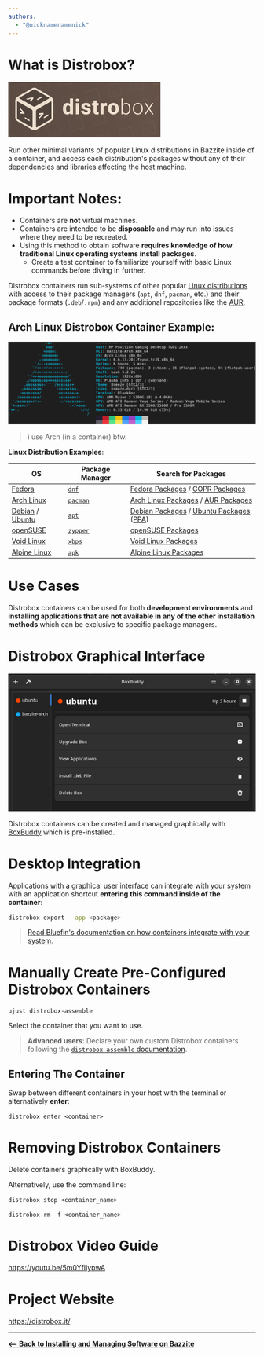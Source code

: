 ```yaml
---
authors:
  - "@nicknamenamenick"
---
```


<!-- ANCHOR: METADATA -->
<!--{"url_discourse": "https://universal-blue.discourse.group/docs?topic=2640", "fetched_at": "2024-09-03 16:43:09.168054+00:00"}-->
<!-- ANCHOR_END: METADATA -->

# What is Distrobox?

![distrobox|310x113, 50%](../img/distrobox.png)

Run other minimal variants of popular Linux distributions in Bazzite inside of a container, and access each distribution's packages without any of their dependencies and libraries affecting the host machine.

# **Important Notes**:

- Containers are **not** virtual machines.
- Containers are intended to be **disposable** and may run into issues where they need to be recreated.
- Using this method to obtain software **requires knowledge of how traditional Linux operating systems install packages**.
  - Create a test container to familiarize yourself with basic Linux commands before diving in further.

Distrobox containers run sub-systems of other popular [Linux distributions](https://distrobox.it/compatibility/#containers-distros) with access to their package managers (`apt`, `dnf`, `pacman`, etc.) and their package formats (`.deb`/`.rpm`) and any additional repositories like the [AUR](https://aur.archlinux.org/).

## Arch Linux Distrobox Container Example:

![i use arch btw|690x229, 75%](../img/i_use_arch_btw.png)

> i use Arch (in a container) btw.

**Linux Distribution Examples**:

| OS                                  | Package Manager    | Search for Packages                                                       |
| ----------------------------------- | ------------------ | ------------------------------------------------------------------------- |
| [Fedora][fedora]                    | [`dnf`][dnf]       | [Fedora Packages][fedora_pkgs] / [COPR Packages][copr]                    |
| [Arch Linux][arch]                  | [`pacman`][pacman] | [Arch Linux Packages][arch_pkgs] / [AUR Packages][aur_pkgs]               |
| [Debian][debian] / [Ubuntu][ubuntu] | [`apt`][apt]       | [Debian Packages][deb_pkgs] / [Ubuntu Packages][ubuntu_pkgs] ([PPA][ppa]) |
| [openSUSE][osuse]                   | [`zypper`][zypper] | [openSUSE Packages][osuse_pkgs]                                           |
| [Void Linux][void]                  | [`xbps`][xbps]     | [Void Linux Packages][void_pkgs]                                          |
| [Alpine Linux][alpine]              | [`apk`][apk]       | [Alpine Linux Packages][alpine_pkgs]                                      |

# Use Cases

Distrobox containers can be used for both **development environments** and **installing applications that are not available in any of the other installation methods** which can be exclusive to specific package managers.

# Distrobox Graphical Interface

![BoxBuddy|690x382, 75%](../img/BoxBuddy.png)

Distrobox containers can be created and managed graphically with [BoxBuddy](https://github.com/Dvlv/BoxBuddyRS) which is pre-installed.

# Desktop Integration

Applications with a graphical user interface can integrate with your system with an application shortcut **entering this command inside of the container**:

```bash
distrobox-export --app <package>
```

> [Read Bluefin's documentation on how containers integrate with your system](https://docs.projectbluefin.io/bluefin-dx#pet-containers).

# Manually Create Pre-Configured Distrobox Containers

```command
ujust distrobox-assemble
```

Select the container that you want to use.

> **Advanced users**: Declare your own custom Distrobox containers following the [`distrobox-assemble` documentation](https://distrobox.it/usage/distrobox-assemble/).

## Entering The Container

Swap between different containers in your host with the terminal or alternatively **enter**:

```
distrobox enter <container>
```

# Removing Distrobox Containers

Delete containers graphically with BoxBuddy.

Alternatively, use the command line:

```command
distrobox stop <container_name>
```

```commmand
distrobox rm -f <container_name>
```

# Distrobox Video Guide

https://youtu.be/5m0YfIiypwA

# Project Website

https://distrobox.it/

<hr>

[**<-- Back to Installing and Managing Software on Bazzite**](./index.md)

[fedora]: https://fedoraproject.org/
[dnf]: https://docs.fedoraproject.org/en-US/quick-docs/dnf/
[fedora_pkgs]: https://packages.fedoraproject.org/index-static.html
[copr]: https://copr.fedorainfracloud.org/
[arch]: https://archlinux.org/
[pacman]: https://wiki.archlinux.org/title/Pacman
[arch_pkgs]: https://archlinux.org/packages/
[aur_pkgs]: https://aur.archlinux.org/packages?SB=l&SO=d
[debian]: https://www.debian.org/
[ubuntu]: https://ubuntu.com/
[apt]: https://ubuntu.com/server/docs/package-management
[deb_pkgs]: https://packages.debian.org/stable/
[ubuntu_pkgs]: https://packages.ubuntu.com/
[ppa]: https://launchpad.net/ubuntu/+ppas
[osuse]: https://get.opensuse.org/
[zypper]: https://documentation.suse.com/smart/systems-management/html/concept-zypper/index.html
[osuse_pkgs]: https://search.opensuse.org/packages/
[void]: https://voidlinux.org/
[xbps]: https://docs.voidlinux.org/xbps/index.html
[void_pkgs]: https://voidlinux.org/packages/
[alpine]: https://www.alpinelinux.org/
[apk]: https://wiki.alpinelinux.org/wiki/Alpine_Package_Keeper
[alpine_pkgs]: https://pkgs.alpinelinux.org/packages
